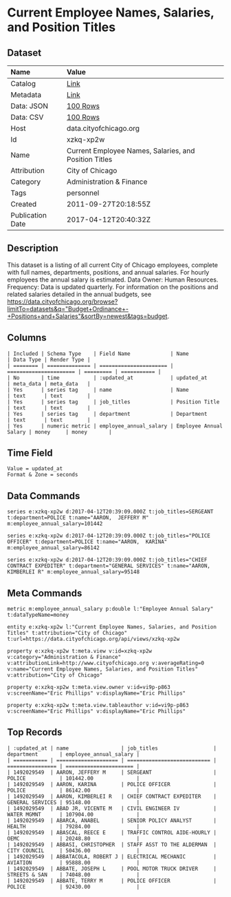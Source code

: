 # Current Employee Names, Salaries, and Position Titles

## Dataset

| Name | Value |
| :--- | :---- |
| Catalog | [Link](https://catalog.data.gov/dataset/current-employee-names-salaries-and-position-titles-840f7) |
| Metadata | [Link](https://data.cityofchicago.org/api/views/xzkq-xp2w) |
| Data: JSON | [100 Rows](https://data.cityofchicago.org/api/views/xzkq-xp2w/rows.json?max_rows=100) |
| Data: CSV | [100 Rows](https://data.cityofchicago.org/api/views/xzkq-xp2w/rows.csv?max_rows=100) |
| Host | data.cityofchicago.org |
| Id | xzkq-xp2w |
| Name | Current Employee Names, Salaries, and Position Titles |
| Attribution | City of Chicago |
| Category | Administration & Finance |
| Tags | personnel |
| Created | 2011-09-27T20:18:55Z |
| Publication Date | 2017-04-12T20:40:32Z |

## Description

This dataset is a listing of all current City of Chicago employees, complete with full names, departments, positions, and annual salaries. For hourly employees the annual salary is estimated. Data Owner: Human Resources. Frequency: Data is updated quarterly. For information on the positions and related salaries detailed in the annual budgets, see https://data.cityofchicago.org/browse?limitTo=datasets&q="Budget+Ordinance+-+Positions+and+Salaries"&sortBy=newest&tags=budget.

## Columns

```ls
| Included | Schema Type    | Field Name             | Name                   | Data Type | Render Type |
| ======== | ============== | ====================== | ====================== | ========= | =========== |
| No       | time           | :updated_at            | updated_at             | meta_data | meta_data   |
| Yes      | series tag     | name                   | Name                   | text      | text        |
| Yes      | series tag     | job_titles             | Position Title         | text      | text        |
| Yes      | series tag     | department             | Department             | text      | text        |
| Yes      | numeric metric | employee_annual_salary | Employee Annual Salary | money     | money       |
```

## Time Field

```ls
Value = updated_at
Format & Zone = seconds
```

## Data Commands

```ls
series e:xzkq-xp2w d:2017-04-12T20:39:09.000Z t:job_titles=SERGEANT t:department=POLICE t:name="AARON,  JEFFERY M" m:employee_annual_salary=101442

series e:xzkq-xp2w d:2017-04-12T20:39:09.000Z t:job_titles="POLICE OFFICER" t:department=POLICE t:name="AARON,  KARINA" m:employee_annual_salary=86142

series e:xzkq-xp2w d:2017-04-12T20:39:09.000Z t:job_titles="CHIEF CONTRACT EXPEDITER" t:department="GENERAL SERVICES" t:name="AARON,  KIMBERLEI R" m:employee_annual_salary=95148
```

## Meta Commands

```ls
metric m:employee_annual_salary p:double l:"Employee Annual Salary" t:dataTypeName=money

entity e:xzkq-xp2w l:"Current Employee Names, Salaries, and Position Titles" t:attribution="City of Chicago" t:url=https://data.cityofchicago.org/api/views/xzkq-xp2w

property e:xzkq-xp2w t:meta.view v:id=xzkq-xp2w v:category="Administration & Finance" v:attributionLink=http://www.cityofchicago.org v:averageRating=0 v:name="Current Employee Names, Salaries, and Position Titles" v:attribution="City of Chicago"

property e:xzkq-xp2w t:meta.view.owner v:id=vi9p-p863 v:screenName="Eric Phillips" v:displayName="Eric Phillips"

property e:xzkq-xp2w t:meta.view.tableauthor v:id=vi9p-p863 v:screenName="Eric Phillips" v:displayName="Eric Phillips"
```

## Top Records

```ls
| :updated_at | name                 | job_titles                  | department       | employee_annual_salary | 
| =========== | ==================== | =========================== | ================ | ====================== | 
| 1492029549  | AARON, JEFFERY M     | SERGEANT                    | POLICE           | 101442.00              | 
| 1492029549  | AARON, KARINA        | POLICE OFFICER              | POLICE           | 86142.00               | 
| 1492029549  | AARON, KIMBERLEI R   | CHIEF CONTRACT EXPEDITER    | GENERAL SERVICES | 95148.00               | 
| 1492029549  | ABAD JR, VICENTE M   | CIVIL ENGINEER IV           | WATER MGMNT      | 107904.00              | 
| 1492029549  | ABARCA, ANABEL       | SENIOR POLICY ANALYST       | HEALTH           | 79284.00               | 
| 1492029549  | ABASCAL, REECE E     | TRAFFIC CONTROL AIDE-HOURLY | OEMC             | 20248.80               | 
| 1492029549  | ABBASI, CHRISTOPHER  | STAFF ASST TO THE ALDERMAN  | CITY COUNCIL     | 50436.00               | 
| 1492029549  | ABBATACOLA, ROBERT J | ELECTRICAL MECHANIC         | AVIATION         | 95888.00               | 
| 1492029549  | ABBATE, JOSEPH L     | POOL MOTOR TRUCK DRIVER     | STREETS & SAN    | 74048.00               | 
| 1492029549  | ABBATE, TERRY M      | POLICE OFFICER              | POLICE           | 92430.00               | 
```